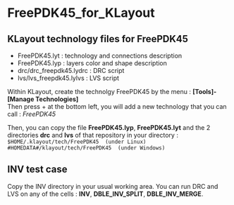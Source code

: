 # FreePDK45_for_KLayout

## KLayout technology files for FreePDK45

 * FreePDK45.lyt   : technology and connections description  
 * FreePDK45.lyp   : layers color and shape description  
 * drc/drc_freepdk45.lydrc : DRC script  
 * lvs/lvs_freepdk45.lylvs : LVS script  

Within KLayout, create the technolgy FreePDK45 by the menu : **[Tools]-[Manage Technologies]**  
Then press + at the bottom left, you will add a new technology that you can call : _FreePDK45_

Then, you can copy the file **FreePDK45.lyp**, **FreePDK45.lyt** and the 2 directories **drc** and **lvs** of that repository in your directory :  
`$HOME/.klayout/tech/FreePDK45  (under Linux)`  
`#HOMEDATA#/klayout/tech/FreePDK45  (under Windows)`  


## INV test case

Copy the INV directory in your usual working area. You can run DRC and LVS on any of the cells : **INV**, **DBLE_INV_SPLIT**, **DBLE_INV_MERGE**.
